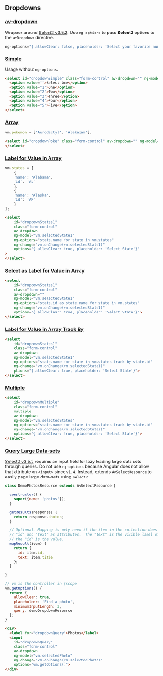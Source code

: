 ## Dropdowns

### [av-dropdown](https://availity.github.io/availity-angular/pages/ui/#/dropdowns)

Wrapper around [Select2 v3.5.2](https://select2.github.io/select2/). Use `ng-options` to pass **Select2** options to the `avDropdown` directive.

```js
ng-options="{ allowClear: false, placeholder: 'Select your favorite number'}"
```

### [Simple](https://availity.github.io/availity-angular/pages/ui/#/simple)
Usage without `ng-options`.

```html
<select id="dropdownSimple" class="form-control" av-dropdown="" ng-model="vm.selectedNumber" ng-options="{ allowClear: false, placeholder: 'Select your favorite number'}">
  <option value="">Select One</option>
  <option value="1">One</option>
  <option value="2">Two</option>
  <option value="3">Three</option>
  <option value="4">Four</option>
  <option value="5">Five</option>
</select>
```

### [Array](https://availity.github.io/availity-angular/pages/ui/#/array)

```javascript
vm.pokemon = ['Aerodactyl', 'Alakazam'];
```

```html
<select id="dropdownPoke" class="form-control" av-dropdown="" ng-model="vm.selectedPoke" ng-options="poke for poke in vm.pokemon" options="{ allowClear: false, placeholder: 'Select a Pokemon'}">
</select>
```

### [Label for Value in Array](https://availity.github.io/availity-angular/pages/ui/#/label-for-value-in-array)

```javascript
vm.states = [
    {
    'name': 'Alabama',
    'id': 'AL'
    },
    {
    'name': 'Alaska',
    'id': 'AK'
    }
];
```

```html
<select 
    id="dropdownStates1" 
    class="form-control" 
    av-dropdown 
    ng-model="vm.selectedState1" 
    ng-options="state.name for state in vm.states" 
    ng-change="vm.onChange(vm.selectedState1)" 
    options="{ allowClear: true, placeholder: 'Select State'}"
>
</select>
```

### [Select as Label for Value in Array](https://availity.github.io/availity-angular/pages/ui/#/select-as-label-for-value-in-array)

```html
<select 
    id="dropdownStates1" 
    class="form-control" 
    av-dropdown="" 
    ng-model="vm.selectedState1" 
    ng-options="state.id as state.name for state in vm.states" 
    ng-change="vm.onChange(vm.selectedState1)" 
    options="{ allowClear: true, placeholder: 'Select State'}">
</select>
```

### [Label for Value in Array Track By](https://availity.github.io/availity-angular/pages/ui/#/label-for-value-in-array-track-by)

```html
<select 
    id="dropdownStates1" 
    class="form-control" 
    av-dropdown
    ng-model="vm.selectedState1" 
    ng-options="state.name for state in vm.states track by state.id" 
    ng-change="vm.onChange(vm.selectedState1)" 
    ptions="{ allowClear: true, placeholder: 'Select State'}">
</select>
```

### [Multiple](https://availity.github.io/availity-angular/pages/ui/#/multiple)

```html
<select 
    id="dropdownMultiple" 
    class="form-control" 
    multiple
    av-dropdown
    ng-model="vm.selectedStates"
    ng-options="state.name for state in vm.states track by state.id"
    ng-change="vm.onChange(vm.selectedStates)"
    options="{ allowClear: true, placeholder: 'Select State'}">
</select>
```

### [Query Large Data-sets](https://availity.github.io/availity-angular/pages/ui/#/query-large-data-sets)

[Select2 v3.5.2](https://select2.github.io/select2/) requires an input field for lazy loading large data sets through queries.  Do not use `ng-options` because Angular does not allow that attribute on `<input>` since `v1.4`.  Instead, extends `AvSelectResource` to easily page large data-sets using `Select2`.

```js
class DemoPhotosResource extends AvSelectResource {

  constructor() {
    super({name: 'photos'});
  }

  getResults(response) {
    return response.photos;
  }

  // Optional. Mapping is only need if the item in the collection does not have 
  // "id" and "text" as attributes.  The "text" is the visible label of the option and
  // the "id" is the value.
  mapResult(item) {
    return {
      id: item.id,
      text: item.title
    };
  }

}
```

```js
// vm is the controller in $scope
vm.getOptions() {
  return {
    allowClear: true,
    placeholder: 'Find a photo',
    minimumInputLength: 3,
    query: demoDropdownResource
  };
}
```

```html
<div>
  <label for="dropdownQuery">Photos</label>
  <input 
    id="dropdownQuery" 
    class="form-control" 
    av-dropdown
    ng-model="vm.selectedPhoto" 
    ng-change="vm.onChange(vm.selectedPhoto)" 
    options="vm.getOptions()">
</div>
```
